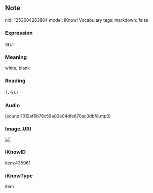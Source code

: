 ## Note
nid: 1253684263884
model: iKnow! Vocabulary
tags: 
markdown: false

### Expression
白い

### Meaning
white, blank

### Reading
しろい

### Audio
[sound:1312af6b78c59a02a04dfe870ac3dbf8.mp3]

### Image_URI
<img src="915fdca158035f1c2b8bcdc87d1cd9eb.jpg">

### iKnowID
item:435961

### iKnowType
item
